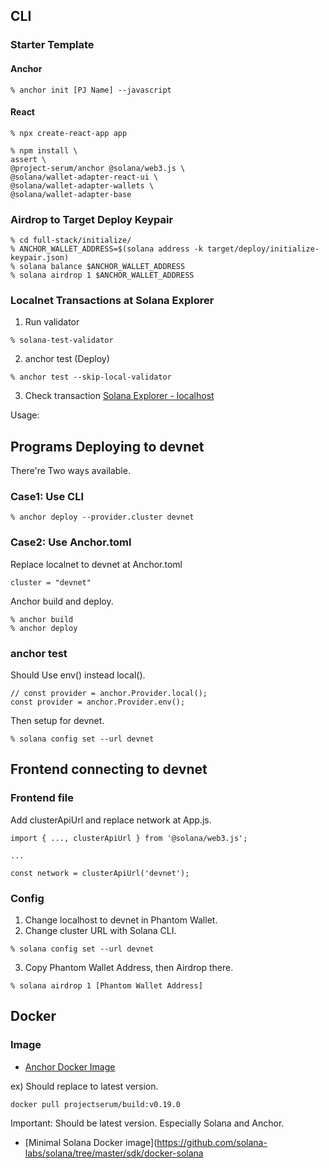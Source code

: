 ## CLI
### Starter Template
#### Anchor
```
% anchor init [PJ Name] --javascript
```

#### React
```
% npx create-react-app app

% npm install \
assert \
@project-serum/anchor @solana/web3.js \
@solana/wallet-adapter-react-ui \
@solana/wallet-adapter-wallets \
@solana/wallet-adapter-base
```

### Airdrop to Target Deploy Keypair
```
% cd full-stack/initialize/
% ANCHOR_WALLET_ADDRESS=$(solana address -k target/deploy/initialize-keypair.json)
% solana balance $ANCHOR_WALLET_ADDRESS
% solana airdrop 1 $ANCHOR_WALLET_ADDRESS
```

### Localnet Transactions at Solana Explorer
1. Run validator
```
% solana-test-validator
```

2. anchor test (Deploy)
```
% anchor test --skip-local-validator
```

3. Check transaction
[Solana Explorer - localhost](https://explorer.solana.com/?cluster=custom)

Usage:

## Programs Deploying to devnet
There're Two ways available.

### Case1: Use CLI
```
% anchor deploy --provider.cluster devnet
```

### Case2: Use Anchor.toml
Replace localnet to devnet at Anchor.toml
```
cluster = "devnet"
```

Anchor build and deploy.
```
% anchor build
% anchor deploy
```

### anchor test
Should Use env() instead local().
```
// const provider = anchor.Provider.local();
const provider = anchor.Provider.env();
```

Then setup for devnet.
```
% solana config set --url devnet
```

## Frontend connecting to devnet
### Frontend file
Add clusterApiUrl and replace network at App.js.
```
import { ..., clusterApiUrl } from '@solana/web3.js';

...

const network = clusterApiUrl('devnet');
```

### Config
1. Change localhost to devnet in Phantom Wallet.
2. Change cluster URL with Solana CLI.
```
% solana config set --url devnet
```
3. Copy Phantom Wallet Address, then Airdrop there.
```
% solana airdrop 1 [Phantom Wallet Address]
```

## Docker
### Image
- [Anchor Docker Image](https://project-serum.github.io/anchor/getting-started/verification.html#images)  

ex) Should replace to latest version.
```
docker pull projectserum/build:v0.19.0
```

Important: Should be latest version. Especially Solana and Anchor.

- [Minimal Solana Docker image](https://github.com/solana-labs/solana/tree/master/sdk/docker-solana
